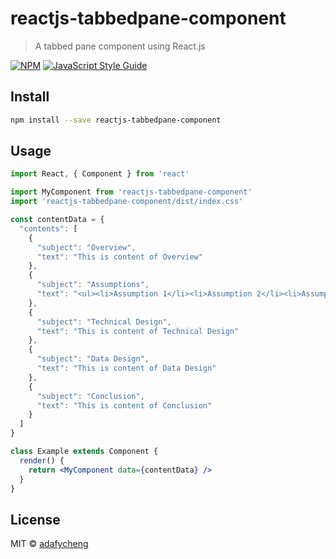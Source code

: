# reactjs-tabbedpane-component

> A tabbed pane component using React.js

[![NPM](https://img.shields.io/npm/v/reactjs-tabbedpane-component.svg)](https://www.npmjs.com/package/reactjs-tabbedpane-component) [![JavaScript Style Guide](https://img.shields.io/badge/code_style-standard-brightgreen.svg)](https://standardjs.com)

## Install

```bash
npm install --save reactjs-tabbedpane-component
```

## Usage

```jsx
import React, { Component } from 'react'

import MyComponent from 'reactjs-tabbedpane-component'
import 'reactjs-tabbedpane-component/dist/index.css'

const contentData = {
  "contents": [
    {
      "subject": "Overview",
      "text": "This is content of Overview"
    },
    {
      "subject": "Assumptions",
      "text": "<ul><li>Assumption 1</li><li>Assumption 2</li><li>Assumption 3</li><li>Assumption 4</li></ul>"
    },
    {
      "subject": "Technical Design",
      "text": "This is content of Technical Design"
    },
    {
      "subject": "Data Design",
      "text": "This is content of Data Design"
    },
    {
      "subject": "Conclusion",
      "text": "This is content of Conclusion"
    }
  ]
}

class Example extends Component {
  render() {
    return <MyComponent data={contentData} />
  }
}
```

## License

MIT © [adafycheng](https://github.com/adafycheng)
